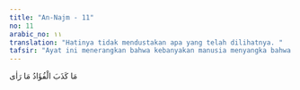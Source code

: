 ```yaml
---
title: "An-Najm - 11"
no: 11
arabic_no: ١١
translation: "Hatinya tidak mendustakan apa yang telah dilihatnya. "
tafsir: "Ayat ini menerangkan bahwa kebanyakan manusia menyangka bahwa ia telah menggambarkan apa yang dilihatnya, padahal hatinya belum yakin terhadap apa yang telah ia lihat, tidak demikian penglihatan dan keyakinan Muhammad saw terhadap Jibril meskipun kedatangannya kepada Muhammad saw kerap kali berbeda bentuknya, karena Muhammad saw telah mengetahui bentuk yang aslinya. \n\nKarena Allah swt menguatkan keterangan bahwa kedatangan Jibril menyamar dalam bentuk seorang sahabat yang bernama Dihyah al-Kalbi tidaklah menghilangkan ciri-cirinya karena Muhammad saw pernah melihat bentuknya yang asli sebelum itu, yaitu di Gua Hira ketika menerima wahyu pertama, walaupun kemudian Jibril menampakkan diri lagi dengan rupa yang lain."
---
```

مَا كَذَبَ الْفُؤَادُ مَا رَاٰى
